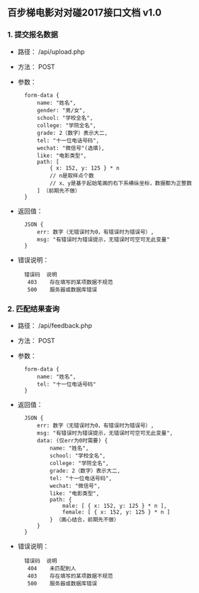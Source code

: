 ## 百步梯电影对对碰2017接口文档 v1.0

### 1. 提交报名数据

- 路径： /api/upload.php

- 方法： POST

- 参数： 

		form-data {
			name: "姓名",
			gender: "男/女",
			school: "学校全名",
			college: "学院全名",
			grade: 2（数字）表示大二,
			tel: "十一位电话号码",
			wechat: "微信号"(选填),
			like: "电影类型",
			path: [
				{ x: 152, y: 125 } * n
				// n是取样点个数
				// x、y是基于起始笔画的右下系横纵坐标，数据都为正整数
			] （前期先不做）
		}

- 返回值：

		JSON {
			err: 数字（无错误时为0，有错误时为错误号）,
			msg: "有错误时为错误提示，无错误时可空可无此变量"
		}

- 错误说明：

		错误码  说明
		 403    存在填写的某项数据不规范
		 500    服务器或数据库错误


### 2. 匹配结果查询

- 路径： /api/feedback.php

- 方法： POST

- 参数：

		form-data {
			name: "姓名",
			tel: "十一位电话号码"
		}

- 返回值：

		JSON {
			err: 数字（无错误时为0，有错误时为错误号）,
			msg: "有错误时为错误提示，无错误时可空可无此变量",
			data: (仅err为0时需要) {
				name: "姓名",
				school: "学校全名",
				college: "学院全名",
				grade: 2（数字）表示大二,
				tel: "十一位电话号码",
				wechat: "微信号",
				like: "电影类型",
				path: {
					male: [ { x: 152, y: 125 } * n ],
					female: [ { x: 152, y: 125 } * n ]
				} （画心结合，前期先不做）
			}
		}

- 错误说明：

		错误码  说明
		 404    未匹配到人
		 403    存在填写的某项数据不规范
		 500    服务器或数据库错误

